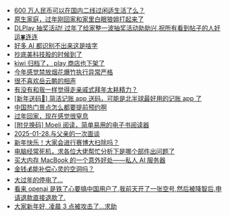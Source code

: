 + [600 万人民币可以在国内二线过闲适生活了么？](https://www.v2ex.com/t/1108150)
+ [原生家庭，过年刚回家和家里白眼狼姐打起来了](https://www.v2ex.com/t/1108137)
+ [DLPlay 抽奖活动! 过年了给家整一波抽奖活动助助兴,祝所有看到帖子的人好运🍀连连](https://www.v2ex.com/t/1108166)
+ [好多 AI 都识别不出来这是啥字](https://www.v2ex.com/t/1108191)
+ [抄底美科技股的时候到了](https://www.v2ex.com/t/1108157)
+ [kiwi 归档了， play 商店也下架了](https://www.v2ex.com/t/1108151)
+ [今年感觉禁放烟花爆竹执行异常严格](https://www.v2ex.com/t/1108184)
+ [很不喜欢岳云鹏的相声](https://www.v2ex.com/t/1108225)
+ [有没有和我一样觉得走亲戚式拜年太耗精力？](https://www.v2ex.com/t/1108221)
+ [[新年送码🎉] 简洁记账 app 送码，可能是北半球最好用的记账 app 了](https://www.v2ex.com/t/1108178)
+ [中国热门景点怎么都要提前预约啊](https://www.v2ex.com/t/1108165)
+ [过年回家，现在感觉很窒息](https://www.v2ex.com/t/1108213)
+ [[附兑换码] Moeli 阅读，简单易用的电子书阅读器](https://www.v2ex.com/t/1108214)
+ [2025-01-28.与父亲的一次面谈](https://www.v2ex.com/t/1108220)
+ [新年快乐！大家会进行赛博大扫除吗？](https://www.v2ex.com/t/1108248)
+ [电脑经常死机，求各位大佬帮忙分析下是哪个部件出问题了](https://www.v2ex.com/t/1108240)
+ [买大内存 MacBook 的一个意外好处——私人 AI 服务器](https://www.v2ex.com/t/1108245)
+ [金钱💰能补偿心灵的空洞吗？](https://www.v2ex.com/t/1108266)
+ [大过年的停电了...](https://www.v2ex.com/t/1108231)
+ [看来 openai 是铁了心要搞中国用户了,我前天开了一张空号,然后被降智后,申请退款直接退款了.](https://www.v2ex.com/t/1108268)
+ [大家新年好, 凌晨 3 点被攻击了...求助](https://www.v2ex.com/t/1108257)
